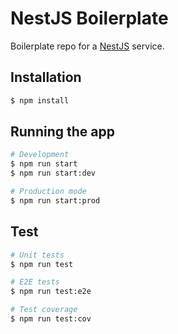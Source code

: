 # NestJS Boilerplate

Boilerplate repo for a [NestJS](https://github.com/nestjs/nest) service.

## Installation

```bash
$ npm install
```

## Running the app

```bash
# Development
$ npm run start
$ npm run start:dev

# Production mode
$ npm run start:prod
```

## Test

```bash
# Unit tests
$ npm run test

# E2E tests
$ npm run test:e2e

# Test coverage
$ npm run test:cov
```
